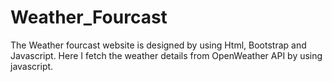 # Weather_Fourcast
The Weather fourcast website is designed by using Html, Bootstrap and Javascript. Here I  fetch the weather details from OpenWeather API by using javascript. 
